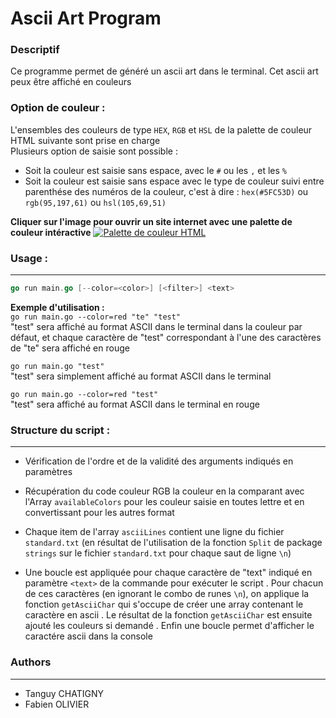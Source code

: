 # Ascii Art Program

### Descriptif
Ce programme permet de généré un ascii art dans le terminal. Cet ascii art peux être affiché en couleurs

### Option de couleur :
L'ensembles des couleurs de type `HEX`, `RGB` et `HSL` de la palette de couleur HTML suivante sont prise en charge <br>
Plusieurs option de saisie sont possible :
+ Soit la couleur est saisie sans espace, avec le `#` ou les `,` et les `%`
+ Soit la couleur est saisie sans espace avec le type de couleur suivi entre parenthése des numéros de la couleur, c'est à dire : `hex(#5FC53D)` ou `rgb(95,197,61)` ou `hsl(105,69,51)` 

**Cliquer sur l'image pour ouvrir un site internet avec une palette de couleur intéractive**
<a href="https://htmlcolorcodes.com/fr/" title="Lien vers la palette de couleur HTML" target="blank">
	<img alt="Palette de couleur HTML" src="https://i43.servimg.com/u/f43/15/76/70/95/image_14.png"/>
</a>

### Usage :
___
```go
go run main.go [--color=<color>] [<filter>] <text>
```

**Exemple d'utilisation :** <br>
`go run main.go --color=red "te" "test"` </br>
"test" sera affiché au format ASCII dans le terminal dans la couleur par défaut, et chaque caractère de "test" correspondant à l'une des caractères de "te" sera affiché en rouge

`go run main.go "test"` </br>
"test" sera simplement affiché au format ASCII dans le terminal 

`go run main.go --color=red "test"` </br>
"test" sera affiché au format ASCII dans le terminal en rouge 


### Structure du script :
___

- Vérification de l'ordre et de la validité des arguments indiqués en paramètres 

- Récupération du code couleur RGB la couleur en la comparant avec l'Array `availableColors` pour les couleur saisie en toutes lettre et en convertissant pour les autres format

- Chaque item de l'array `asciiLines` contient une ligne du fichier `standard.txt` (en résultat de l'utilisation de la fonction `Split` de package `strings` sur le fichier `standard.txt` pour chaque saut de ligne `\n`) 

- Une boucle est appliquée pour chaque caractère de "text" indiqué en paramètre `<text>` de la commande pour exécuter le script
    . Pour chacun de ces caractères (en ignorant le combo de runes `\n`), on applique la fonction `getAsciiChar` qui s'occupe de créer une array contenant le caractère en ascii
    . Le résultat de la fonction `getAsciiChar` est ensuite ajouté les couleurs si demandé
    . Enfin une boucle permet d'afficher le caractére ascii dans la console

### Authors
___
+ Tanguy CHATIGNY
+ Fabien OLIVIER